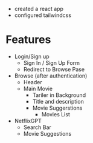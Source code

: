 


- created a react app
- configured tailwindcss


# Features 
- Login/Sign up
    - Sign In / Sign Up Form
    - Redirect to Browse Pase
- Browse (after authentication)
    - Header 
    - Main Movie
        - Tariler in Background
        - Title and description
        - Movie Suggerstions
            - Movies List
- NetflixGPT
    - Search Bar
    - Movie Suggestions